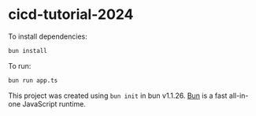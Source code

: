 # cicd-tutorial-2024

To install dependencies:

```bash
bun install
```

To run:

```bash
bun run app.ts
```

This project was created using `bun init` in bun v1.1.26. [Bun](https://bun.sh) is a fast all-in-one JavaScript runtime.
